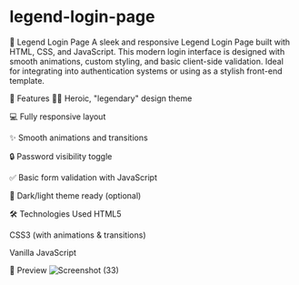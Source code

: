 # legend-login-page
📜 Legend Login Page
A sleek and responsive Legend Login Page built with HTML, CSS, and JavaScript. This modern login interface is designed with smooth animations, custom styling, and basic client-side validation. Ideal for integrating into authentication systems or using as a stylish front-end template.

🚀 Features
🧙‍♂️ Heroic, "legendary" design theme

💻 Fully responsive layout

✨ Smooth animations and transitions

🔒 Password visibility toggle

✅ Basic form validation with JavaScript

🌙 Dark/light theme ready (optional)

🛠️ Technologies Used
HTML5

CSS3 (with animations & transitions)

Vanilla JavaScript

📸 Preview
![Screenshot (33)](https://github.com/user-attachments/assets/752e9a05-8e69-4e5d-b82b-0611d0ddd453)
